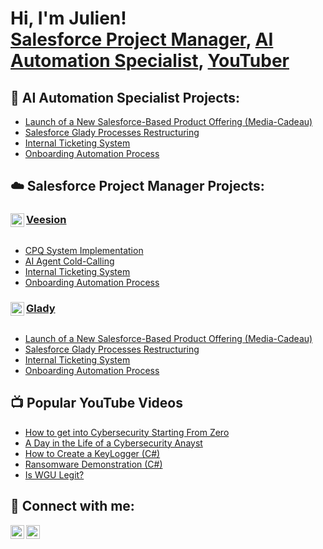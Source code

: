 <h1>Hi, I'm Julien! <br/><a href="https://www.linkedin.com/in/julien-sanson-%F0%9F%A6%A5-0a03b3128/">Salesforce Project Manager</a>, <a href="https://www.linkedin.com/in/julien-sanson-%F0%9F%A6%A5-0a03b3128/">AI Automation Specialist</a>, <a href="https://www.youtube.com/@JulienSnsn">YouTuber</a></h1>

<h2>🤖 AI Automation Specialist Projects:</h2>
<ul>
  <li><a href="https://github.com/juliensnsn/Media-Cadeau-Team-Implementation">Launch of a New Salesforce-Based Product Offering (Media-Cadeau)</a></li>
  <li><a href="https://github.com/juliensnsn/Salesforce-Glady-Processes-Restructuring">Salesforce Glady Processes Restructuring</a></li>
  <li><a href="https://github.com/juliensnsn/Internal-Ticketing-System">Internal Ticketing System</a></li>
  <li><a href="https://github.com/juliensnsn/Onboarding-Automation-Process">Onboarding Automation Process</a></li>
</ul>

<h2>☁️ Salesforce Project Manager Projects:</h2>

<h3>
  <img align="left" alt="Veesion" width="22px" src="https://imgur.com/Kz3oyLj.png"/>
  <a href="https://veesion.io/">Veesion</a>
</h3>
<div style="clear: both"></div>
<ul>
  <li><a href="https://github.com/juliensnsn/CPQ-System-Implementation">CPQ System Implementation</a></li>
  <li><a href="https://github.com/juliensnsn/AI-Agent-Cold-Calling">AI Agent Cold-Calling</a></li>
  <li><a href="https://github.com/juliensnsn/Internal-Ticketing-System">Internal Ticketing System</a></li>
  <li><a href="https://github.com/juliensnsn/Onboarding-Automation-Process">Onboarding Automation Process</a></li>
</ul>

<h3>
  <img align="left" alt="Glady" width="22px" src="https://imgur.com/ZBJWKTp.png"/>
  <a href="https://www.glady.com/">Glady</a>
</h3>
<div style="clear: both"></div>
<ul>
  <li><a href="https://github.com/juliensnsn/Media-Cadeau-Team-Implementation">Launch of a New Salesforce-Based Product Offering (Media-Cadeau)</a></li>
  <li><a href="https://github.com/juliensnsn/Salesforce-Glady-Processes-Restructuring">Salesforce Glady Processes Restructuring</a></li>
  <li><a href="https://github.com/juliensnsn/Internal-Ticketing-System">Internal Ticketing System</a></li>
  <li><a href="https://github.com/juliensnsn/Onboarding-Automation-Process">Onboarding Automation Process</a></li>
</ul>

<h2>📺 Popular YouTube Videos</h2>

- [How to get into Cybersecurity Starting From Zero](https://www.youtube.com/watch?v=a83ASGn_V_s)
- [A Day in the Life of a Cybersecurity Anayst](https://www.youtube.com/watch?v=uHy3oM7NnoU)
- [How to Create a KeyLogger (C#)](https://www.youtube.com/watch?v=N-L9hklSlNk)
- [Ransomware Demonstration (C#)](https://www.youtube.com/watch?v=OfvdQeh79s0)
- [Is WGU Legit?](https://www.youtube.com/watch?v=E2MwRWxDBkA)

<h2> 🤳 Connect with me:</h2>

[<img align="left" alt="JulienSnsn | YouTube" width="22px" src="https://cdn.jsdelivr.net/npm/simple-icons@v3/icons/youtube.svg" />][youtube]
[<img align="left" alt="Julien Sanson | LinkedIn" width="22px" src="https://cdn.jsdelivr.net/npm/simple-icons@v3/icons/linkedin.svg" />][linkedin]

[youtube]: https://www.youtube.com/@JulienSnsn
[linkedin]: https://www.linkedin.com/in/julien-sanson-%F0%9F%A6%A5-0a03b3128/

<!--
**joshmadakor1/joshmadakor1** is a ✨ _special_ ✨ repository because its `README.md` (this file) appears on your GitHub profile.

Here are some ideas to get you started:

- 🔭 I’m currently working on ...
- 🌱 I’m currently learning ...
- 👯 I’m looking to collaborate on ...
- 🤔 I’m looking for help with ...
- 💬 Ask me about ...
- 📫 How to reach me: ...
- 😄 Pronouns: ...
- ⚡ Fun fact: ...
-->
